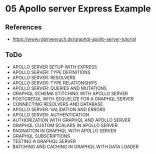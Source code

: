 # 05 Apollo server Express Example

## References

- https://www.robinwieruch.de/graphql-apollo-server-tutorial

## ToDo

- APOLLO SERVER SETUP WITH EXPRESS
- APOLLO SERVER: TYPE DEFINITIONS
- APOLLO SERVER: RESOLVERS
- APOLLO SERVER: TYPE RELATIONSHIPS
- APOLLO SERVER: QUERIES AND MUTATIONS
- GRAPHQL SCHEMA STITCHING WITH APOLLO SERVER
- POSTGRESQL WITH SEQUELIZE FOR A GRAPHQL SERVER
- CONNECTING RESOLVERS AND DATABASE
- APOLLO SERVER: VALIDATION AND ERRORS
- APOLLO SERVER: AUTHENTICATION
- AUTHORIZATION WITH GRAPHQL AND APOLLO SERVER
- GRAPHQL CUSTOM SCALARS IN APOLLO SERVER
- PAGINATION IN GRAPHQL WITH APOLLO SERVER
- GRAPHQL SUBSCRIPTIONS
- TESTING A GRAPHQL SERVER
- BATCHING AND CACHING IN GRAPHQL WITH DATA LOADER
